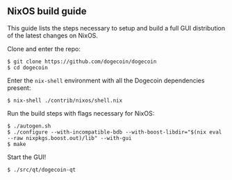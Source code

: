 ## NixOS build guide

This guide lists the steps necessary to setup and build a full GUI distribution
of the latest changes on NixOS.

Clone and enter the repo:

    $ git clone https://github.com/dogecoin/dogecoin
    $ cd dogecoin

Enter the `nix-shell` environment with all the Dogecoin dependencies present:

    $ nix-shell ./contrib/nixos/shell.nix

Run the build steps with flags necessary for NixOS:

    $ ./autogen.sh
    $ ./configure --with-incompatible-bdb --with-boost-libdir="$(nix eval --raw nixpkgs.boost.out)/lib" --with-gui
    $ make

Start the GUI!

    $ ./src/qt/dogecoin-qt
